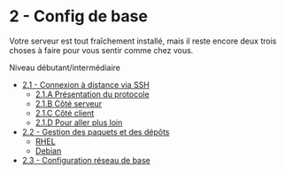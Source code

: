 # 2 - Config de base
Votre serveur est tout fraîchement installé, mais il reste encore deux trois choses à faire pour vous sentir comme chez vous.

Niveau débutant/intermédiaire

+ [2.1 - Connexion à distance via SSH](ssh.md)
    - [2.1.A Présentation du protocole](ssh.md#21a-presentation-du-protocole)
    - [2.1.B Côté serveur](ssh.md#21b-cote-serveur)
    - [2.1.C Côté client](ssh.md#21c-cote-client)
    - [2.1.D Pour aller plus loin](ssh.md#21d-pour-aller-plus-loin)
+ [2.2 - Gestion des paquets et des dépôts](packages.md)
    - [RHEL](packages.md#rhel)
    - [Debian](packages.md#debian)
+ [2.3 - Configuration réseau de base](rozo.md)
